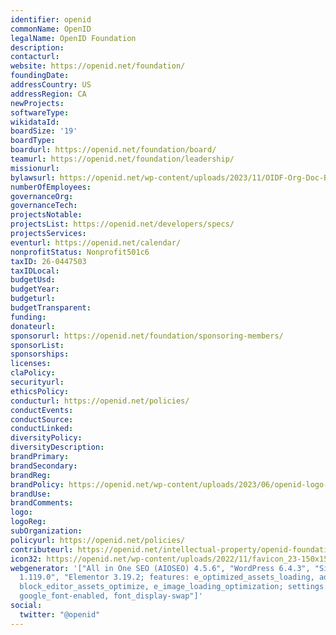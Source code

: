 ```yaml
---
identifier: openid
commonName: OpenID
legalName: OpenID Foundation
description:
contacturl:
website: https://openid.net/foundation/
foundingDate:
addressCountry: US
addressRegion: CA
newProjects:
softwareType:
wikidataId:
boardSize: '19'
boardType:
boardurl: https://openid.net/foundation/board/
teamurl: https://openid.net/foundation/leadership/
missionurl:
bylawsurl: https://openid.net/wp-content/uploads/2023/11/OIDF-Org-Doc-Bylaws-Final-11-16-2023.pdf
numberOfEmployees:
governanceOrg:
governanceTech:
projectsNotable:
projectsList: https://openid.net/developers/specs/
projectsServices:
eventurl: https://openid.net/calendar/
nonprofitStatus: Nonprofit501c6
taxID: 26-0447503
taxIDLocal:
budgetUsd:
budgetYear:
budgeturl:
budgetTransparent:
funding:
donateurl:
sponsorurl: https://openid.net/foundation/sponsoring-members/
sponsorList:
sponsorships:
licenses:
claPolicy:
securityurl:
ethicsPolicy:
conducturl: https://openid.net/policies/
conductEvents:
conductSource:
conductLinked:
diversityPolicy:
diversityDescription:
brandPrimary:
brandSecondary:
brandReg:
brandPolicy: https://openid.net/wp-content/uploads/2023/06/openid-logo-guidelines.pdf
brandUse:
brandComments:
logo:
logoReg:
subOrganization:
policyurl: https://openid.net/policies/
contributeurl: https://openid.net/intellectual-property/openid-foundation-contribution-agreements/
icon32: https://openid.net/wp-content/uploads/2022/11/favicon_23-150x150.jpg
webgenerator: '["All in One SEO (AIOSEO) 4.5.6", "WordPress 6.4.3", "Site Kit by Google
  1.119.0", "Elementor 3.19.2; features: e_optimized_assets_loading, additional_custom_breakpoints,
  block_editor_assets_optimize, e_image_loading_optimization; settings: css_print_method-external,
  google_font-enabled, font_display-swap"]'
social:
  twitter: "@openid"
---
```


